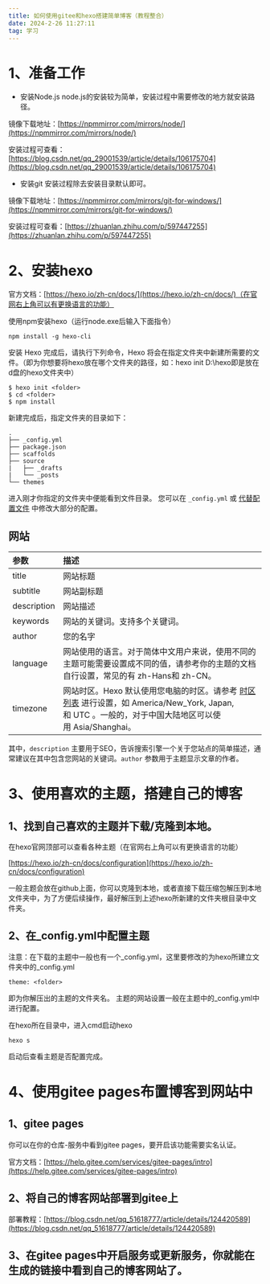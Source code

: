 ```yaml
---
title: 如何使用gitee和hexo搭建简单博客（教程整合）
date: 2024-2-26 11:27:11
tag: 学习
---
```



# 1、准备工作

* 安装Node.js
node.js的安装较为简单，安装过程中需要修改的地方就安装路径。

镜像下载地址：[https://npmmirror.com/mirrors/node/](https://npmmirror.com/mirrors/node/)

安装过程可查看：[https://blog.csdn.net/qq_29001539/article/details/106175704](https://blog.csdn.net/qq_29001539/article/details/106175704)

* 安装git
安装过程除去安装目录默认即可。

镜像下载地址：[https://npmmirror.com/mirrors/git-for-windows/](https://npmmirror.com/mirrors/git-for-windows/)

安装过程可查看：[https://zhuanlan.zhihu.com/p/597447255](https://zhuanlan.zhihu.com/p/597447255)

# 2、安装hexo

官方文档：[https://hexo.io/zh-cn/docs/](https://hexo.io/zh-cn/docs/)（在官网右上角可以有更换语言的功能）

使用npm安装hexo（运行node.exe后输入下面指令）

```plain
npm install -g hexo-cli
```
安装 Hexo 完成后，请执行下列命令，Hexo 将会在指定文件夹中新建所需要的文件。（<folder>即为你想要将hexo放在哪个文件夹的路径，如：hexo init D:\hexo即是放在d盘的hexo文件夹中）
```plain
$ hexo init <folder>
$ cd <folder>
$ npm install
```
新建完成后，指定文件夹的目录如下：
```plain
.
├── _config.yml
├── package.json
├── scaffolds
├── source
|   ├── _drafts
|   └── _posts
└── themes
```
进入刚才你指定的文件夹中便能看到文件目录。
您可以在 `_config.yml` 或 [代替配置文件](https://hexo.io/zh-cn/docs/configuration#%E4%BD%BF%E7%94%A8%E4%BB%A3%E6%9B%BF%E9%85%8D%E7%BD%AE%E6%96%87%E4%BB%B6) 中修改大部分的配置。

## 网站

|参数|描述|
|:----|:----|
|title|网站标题|
|subtitle|网站副标题|
|description|网站描述|
|keywords|网站的关键词。支持多个关键词。|
|author|您的名字|
|language|网站使用的语言。对于简体中文用户来说，使用不同的主题可能需要设置成不同的值，请参考你的主题的文档自行设置，常见的有 zh-Hans和 zh-CN。|
|timezone|网站时区。Hexo 默认使用您电脑的时区。请参考 [时区列表](https://en.wikipedia.org/wiki/List_of_tz_database_time_zones) 进行设置，如 America/New_York, Japan, 和 UTC 。一般的，对于中国大陆地区可以使用 Asia/Shanghai。|

其中，`description` 主要用于SEO，告诉搜索引擎一个关于您站点的简单描述，通常建议在其中包含您网站的关键词。`author` 参数用于主题显示文章的作者。

# 3、使用喜欢的主题，搭建自己的博客

## 1、找到自己喜欢的主题并下载/克隆到本地。

在hexo官网顶部可以查看各种主题（在官网右上角可以有更换语言的功能）

[https://hexo.io/zh-cn/docs/configuration](https://hexo.io/zh-cn/docs/configuration)

一般主题会放在github上面，你可以克隆到本地，或者直接下载压缩包解压到本地文件夹中，为了方便后续操作，最好解压到上述hexo所新建的文件夹根目录中文件夹。

## 2、在_config.yml中配置主题

注意：在下载的主题中一般也有一个_config.yml，这里要修改的为hexo所建立文件夹中的_config.yml

```plain
theme: <folder>
```
<folder>即为你解压出的主题的文件夹名。
主题的网站设置一般在主题中的_config.yml中进行配置。

在hexo所在目录中，进入cmd启动hexo

```plain
hexo s
```
启动后查看主题是否配置完成。
# 4、使用gitee pages布置博客到网站中

## 1、gitee pages

你可以在你的仓库-服务中看到gitee pages，要开启该功能需要实名认证。

官方文档：[https://help.gitee.com/services/gitee-pages/intro](https://help.gitee.com/services/gitee-pages/intro)

## 2、将自己的博客网站部署到gitee上

部署教程：[https://blog.csdn.net/qq_51618777/article/details/124420589](https://blog.csdn.net/qq_51618777/article/details/124420589)

## 3、在gitee pages中开启服务或更新服务，你就能在生成的链接中看到自己的博客网站了。

